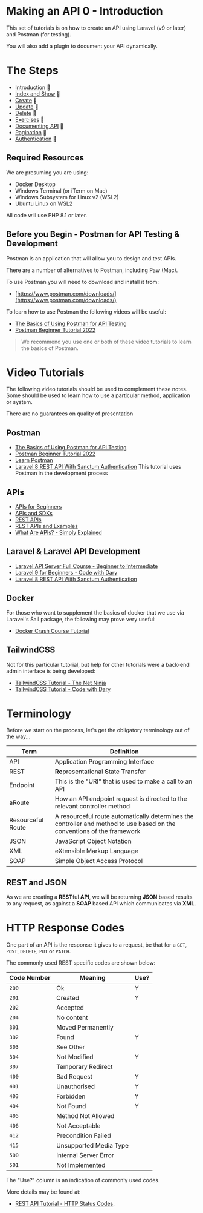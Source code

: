# Making an API 0 - Introduction

This set of tutorials is on how to create an API using Laravel (v9 or
later) and Postman (for testing).

You will also add a plugin to document your API dynamically.

# The Steps

- [Introduction](ReadMe-API-0-introduction.md)  🔗
- [Index and Show](ReadMe-API-1-index-show.md)  🔗
- [Create](ReadMe-API-2-create.md)  🔗
- [Update](ReadMe-API-3-update.md)  🔗
- [Delete](Readme-API-4-delete.md)  🔗
- [Exercises](Readme-API-5-exercises.md)  🔗
- [Documenting API](ReadMe-API-6-documenting.md)  🔗
- [Pagination](ReadMe-API-7-pagination.md)  🔗
- [Authentication](ReadMe-API-8-authentication.md)  🔗


## Required Resources

We are presuming you are using:
- Docker Desktop
- Windows Terminal (or iTerm on Mac)
- Windows Subsystem for Linux v2 (WSL2)
- Ubuntu Linux on WSL2

All code will use PHP 8.1 or later.


## Before you Begin - Postman for API Testing & Development

Postman is an application that will allow you to design and test APIs.

There are a number of alternatives to Postman, including Paw (Mac).

To use Postman you will need to download and install it from:
- [https://www.postman.com/downloads/](https://www.postman.com/downloads/)

To learn how to use Postman the following videos will be useful:

- [The Basics of Using Postman for API Testing](https://www.youtube.com/watch?v=t5n07Ybz7yI)
- [Postman Beginner Tutorial 2022](https://www.youtube.com/playlist?list=PLhW3qG5bs-L9P22XSnRe4suiWL4acXG-g)

> We recommend you use one or both of these video tutorials to learn the basics of Postman.


# Video Tutorials

The following video tutorials should be used to complement these notes. 
Some should be used to learn how to use a particular method, application 
or system.

There are no guarantees on quality of presentation

## Postman
- [The Basics of Using Postman for API Testing](https://www.youtube.com/watch?v=t5n07Ybz7yI&t=403s)
- [Postman Beginner Tutorial 2022](https://www.youtube.com/playlist?list=PLhW3qG5bs-L9P22XSnRe4suiWL4acXG-g)
- [Learn Postman](https://www.youtube.com/playlist?list=PL6iUkDSEH9SvsgM4zyFrTnaewN65NZHAG) 
- [Laravel 8 REST API With Sanctum Authentication](https://www.youtube.com/watch?v=MT-GJQIY3EU) 
  This tutorial uses Postman in the development process

## APIs
- [APIs for Beginners](https://www.youtube.com/watch?v=GZvSYJDk-us)
- [APIs and SDKs](https://www.youtube.com/watch?v=kG-fLp9BTRo)
- [REST APIs](https://www.youtube.com/watch?v=lsMQRaeKNDk)
- [REST APIs and Examples](https://www.youtube.com/watch?v=7YcW25PHnAA)
- [What Are APIs? - Simply Explained](https://www.youtube.com/watch?v=OVvTv9Hy91Q)

## Laravel & Laravel API Development
- [Laravel API Server Full Course - Beginner to Intermediate](https://www.youtube.com/watch?v=_zNi37BJVBk&t=24271s)
- [Laravel 9 for Beginners - Code with Dary](https://www.youtube.com/playlist?list=PLFHz2csJcgk_mM2jEf7t8P678O_jz83on)
- [Laravel 8 REST API With Sanctum Authentication](https://www.youtube.com/watch?v=MT-GJQIY3EU)


## Docker
For those who want to supplement the basics of docker that we use via Laravel's Sail package, 
the following may prove very useful:
- [Docker Crash Course Tutorial](https://www.youtube.com/playlist?list=PL4cUxeGkcC9hxjeEtdHFNYMtCpjNBm3h7)

## TailwindCSS
Not for this particular tutorial, but help for other tutorials were a back-end admin interface 
is being developed:

- [TailwindCSS Tutorial - The Net Ninja](https://www.youtube.com/playlist?list=PL4cUxeGkcC9gpXORlEHjc5bgnIi5HEGhw)
- [TailwindCSS Tutorial - Code with Dary](https://www.youtube.com/playlist?list=PLFHz2csJcgk8lgiRDB7FdsXVr4xy6jE8K)

# Terminology

Before we start on the process, let's get the obligatory terminology out of the way...

| Term              | Definition                                                                                                               |
|-------------------|--------------------------------------------------------------------------------------------------------------------------|
| API               | Application Programming Interface                                                                                        |
| REST              | **Re**presentational **S**tate **T**ransfer                                                                              |
| Endpoint          | This is the "URI" that is used to make a call to an API                                                                  |
| aRoute            | How an API endpoint request is directed to the relevant controller method                                                |
| Resourceful Route | A resourceful route automatically determines the controller and method to use based on the conventions of the framework  |
| JSON              | JavaScript Object Notation                                                                                               |
| XML               | eXtensible Markup Language                                                                                               |
| SOAP              | Simple Object Access Protocol                                                                                            |

## REST and JSON
As we are creating a **REST**ful **API**, we will be returning **JSON** 
based results to any request, as against a **SOAP** based API which 
communicates via **XML**.

# HTTP Response Codes

One part of an API is the response it gives to a request, be that for a
`GET`, `POST`, `DELETE`, `PUT` or `PATCH`.

The commonly used REST specific codes are shown below:

| Code Number | Meaning                | Use? |
|-------------|------------------------|------|
| `200`       | Ok                     | Y    |
| `201`       | Created                | Y    |
| `202`       | Accepted               |      |
| `204`       | No content             |      |
| `301`       | Moved Permanently      |      |
| `302`       | Found                  | Y    |
| `303`       | See Other              |      |
| `304`       | Not Modified           | Y    |
| `307`       | Temporary Redirect     |      |
| `400`       | Bad Request            | Y    |
| `401`       | Unauthorised           | Y    |
| `403`       | Forbidden              | Y    |
| `404`       | Not Found              | Y    |
| `405`       | Method Not Allowed     |      |
| `406`       | Not Acceptable         |      |
| `412`       | Precondition Failed    |      |
| `415`       | Unsupported Media Type |      |
| `500`       | Internal Server Error  |      |
| `501`       | Not Implemented        |      |

The "Use?" column is an indication of commonly used codes.

More details may be found at:
- [REST API Tutorial - HTTP Status Codes](https://restfulapi.net/http-status-codes/).


